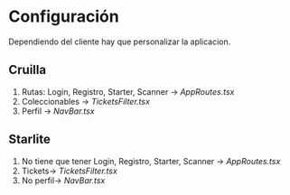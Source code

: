 # Configuración

Dependiendo del cliente hay que personalizar la aplicacion.

## Cruilla

1. Rutas: Login, Registro, Starter, Scanner -> _AppRoutes.tsx_
2. Coleccionables -> _TicketsFilter.tsx_
3. Perfil -> _NavBar.tsx_

## Starlite

1. No tiene que tener Login, Registro, Starter, Scanner -> _AppRoutes.tsx_
2. Tickets-> _TicketsFilter.tsx_
3. No perfil-> _NavBar.tsx_
